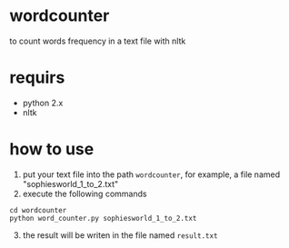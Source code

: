 # wordcounter
to count words frequency in a text file with nltk

# requirs
- python 2.x
- nltk

# how to use
1. put your text file into the path `wordcounter`, for example, a file named "sophiesworld_1_to_2.txt"
2. execute the following commands
```
cd wordcounter
python word_counter.py sophiesworld_1_to_2.txt
```
3. the result will be writen in the file named `result.txt`

